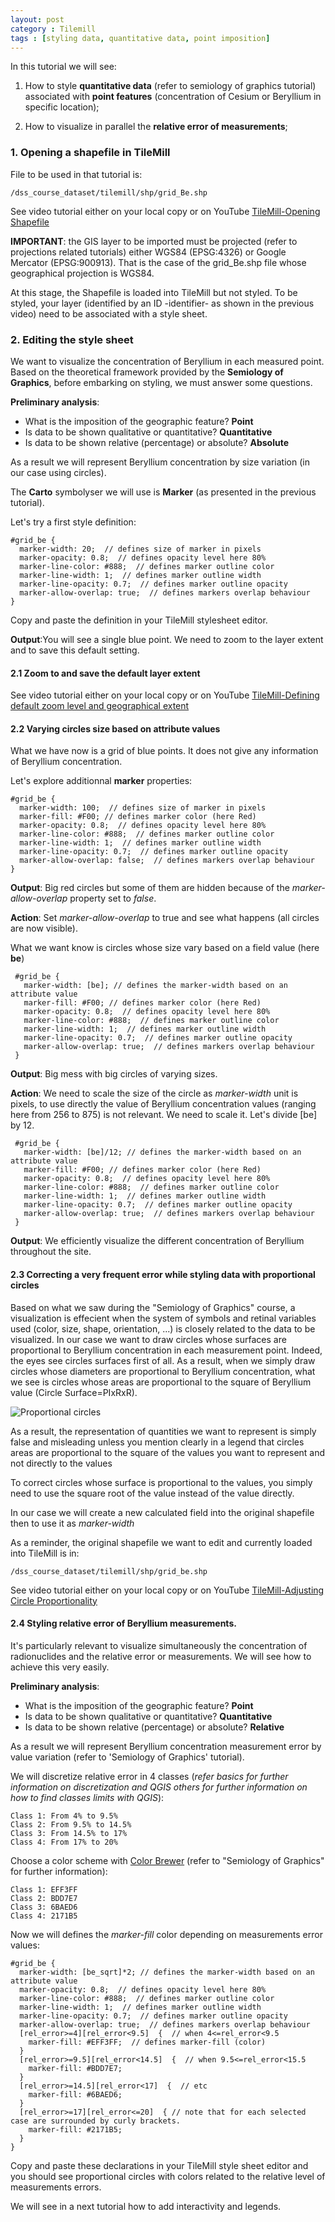 ```yaml
---
layout: post
category : Tilemill
tags : [styling data, quantitative data, point imposition]
---
```



In this tutorial we will see:

1. How to style **quantitative data** (refer to semiology of graphics tutorial) associated with **point features** (concentration of Cesium or Beryllium in specific location);

2. How to visualize in parallel the **relative error of measurements**;

### 1.  Opening a shapefile in TileMill

File to be used in that tutorial is:

    /dss_course_dataset/tilemill/shp/grid_Be.shp

See video tutorial either on your local copy or on YouTube [TileMill-Opening Shapefile](http://www.youtube.com/watch?feature=player_detailpage&v=hjQ-FfEcj_Y)

**IMPORTANT**: the GIS layer to be imported must be projected (refer to projections related tutorials) either WGS84 (EPSG:4326) or Google Mercator (EPSG:900913). That is the case of the grid_Be.shp file whose geographical projection is WGS84.

At this stage, the Shapefile is loaded into TileMill but not styled. To be styled, your layer (identified by an ID -identifier- as shown in the previous video) need to be associated with a style sheet.

### 2. Editing the style sheet

We want to visualize the concentration of Beryllium in each measured point. Based on the theoretical framework provided by the **Semiology of Graphics**, before embarking on styling, we must answer some questions. 

**Preliminary analysis**: 

* What is the imposition of the geographic feature? **Point**
* Is data to be shown qualitative or quantitative? **Quantitative**
* Is data to be shown relative (percentage) or absolute? **Absolute**

As a result we will represent Beryllium concentration by size variation (in our case using circles).

The **Carto** symbolyser we will use is **Marker** (as presented in the previous tutorial).

Let's try a first style definition:

    #grid_be {
      marker-width: 20;  // defines size of marker in pixels
      marker-opacity: 0.8;  // defines opacity level here 80%
      marker-line-color: #888;  // defines marker outline color
      marker-line-width: 1;  // defines marker outline width
      marker-line-opacity: 0.7;  // defines marker outline opacity
      marker-allow-overlap: true;  // defines markers overlap behaviour
    }

Copy and paste the definition in your TileMill stylesheet editor.

**Output**:You will see a single blue point. We need to zoom to the layer extent and to save this default setting.

####  2.1 Zoom to and save the default layer extent

See video tutorial either on your local copy or on YouTube [TileMill-Defining default zoom level and geographical extent](http://www.youtube.com/watch?feature=player_detailpage&v=dYhGhkIinig)

#### 2.2 Varying circles size based on attribute values

What we have now is a grid of blue points. It does not give any information of Beryllium concentration.

Let's explore additionnal **marker** properties:

    #grid_be {
      marker-width: 100;  // defines size of marker in pixels
      marker-fill: #F00; // defines marker color (here Red)
      marker-opacity: 0.8;  // defines opacity level here 80%
      marker-line-color: #888;  // defines marker outline color
      marker-line-width: 1;  // defines marker outline width
      marker-line-opacity: 0.7;  // defines marker outline opacity
      marker-allow-overlap: false;  // defines markers overlap behaviour
    }

**Output**: Big red circles but some of them are hidden because of the *marker-allow-overlap* property set to *false*.

**Action**: Set *marker-allow-overlap* to true and see what happens (all circles are now visible).

What we want know is circles whose size vary based on a field value (here **be**)

     #grid_be {
       marker-width: [be]; // defines the marker-width based on an attribute value
       marker-fill: #F00; // defines marker color (here Red)
       marker-opacity: 0.8;  // defines opacity level here 80%
       marker-line-color: #888;  // defines marker outline color
       marker-line-width: 1;  // defines marker outline width
       marker-line-opacity: 0.7;  // defines marker outline opacity
       marker-allow-overlap: true;  // defines markers overlap behaviour
     }

**Output**: Big mess with big circles of varying sizes.
 
**Action**: We need to scale the size of the circle as *marker-width* unit is pixels, to use directly the value of Beryllium concentration values (ranging here from 256 to 875) is not relevant. We need to scale it. Let's divide [be] by 12.

     #grid_be {
       marker-width: [be]/12; // defines the marker-width based on an attribute value
       marker-fill: #F00; // defines marker color (here Red)
       marker-opacity: 0.8;  // defines opacity level here 80%
       marker-line-color: #888;  // defines marker outline color
       marker-line-width: 1;  // defines marker outline width
       marker-line-opacity: 0.7;  // defines marker outline opacity
       marker-allow-overlap: true;  // defines markers overlap behaviour
     }

**Output**: We efficiently visualize the different concentration of Beryllium throughout the site. 

#### 2.3 Correcting a very frequent error while styling data with proportional circles

Based on what we saw during the "Semiology of Graphics" course, a visualization is effecient when the system of symbols and retinal variables used (color, size, shape, orientation, ...) is closely related to the data to be visualized. In our case we want to draw circles whose surfaces are proportional to Beryllium concentration in each measurement point. Indeed, the eyes see circles surfaces first of all. As a result, when we simply draw circles whose diameters are proportional to Beryllium concentration, what we see is circles whose areas are proportional to the square of Beryllium value (Circle Surface=PIxRxR). 

![Proportional circles](http://dl.dropbox.com/u/108352435/course_images/Carto/proportional_circles.png)

As a result, the representation of quantities we want to represent is simply false and misleading unless you mention clearly in a legend that circles areas are proportional to the square of the values you want to represent and not directly to the values 

To correct circles whose surface is proportional to the values, you simply need to use the square root of the value instead of the value directly.

In our case we will create a new calculated field into the original shapefile then to use it as *marker-width*
 
As a reminder, the original shapefile we want to edit and currently loaded into TileMill is in:

    /dss_course_dataset/tilemill/shp/grid_be.shp


See video tutorial either on your local copy or on YouTube [TileMill-Adjusting Circle Proportionality](http://www.youtube.com/watch?feature=player_detailpage&v=o7CVh7gM1RY)

#### 2.4 Styling relative error of Beryllium measurements.

It's particularly relevant to visualize simultaneously the concentration of radionuclides and the relative error or measurements. We will see how to achieve this very easily.

**Preliminary analysis**: 

* What is the imposition of the geographic feature? **Point**
* Is data to be shown qualitative or quantitative? **Quantitative**
* Is data to be shown relative (percentage) or absolute? **Relative**

As a result we will represent Beryllium concentration measurement error by value variation (refer to 'Semiology of Graphics' tutorial).

We will discretize relative error in 4 classes (*refer basics for further information on discretization and QGIS others for further information on how to find classes limits with QGIS*):

    Class 1: From 4% to 9.5% 
    Class 2: From 9.5% to 14.5%
    Class 3: From 14.5% to 17%
    Class 4: From 17% to 20%

Choose a color scheme with [Color Brewer](http://colorbrewer2.org/) (refer to "Semiology of Graphics" for further information):

    Class 1: EFF3FF
    Class 2: BDD7E7
    Class 3: 6BAED6
    Class 4: 2171B5

Now we will defines the *marker-fill* color depending on measurements error values:

    #grid_be {
      marker-width: [be_sqrt]*2; // defines the marker-width based on an attribute value
      marker-opacity: 0.8;  // defines opacity level here 80%
      marker-line-color: #888;  // defines marker outline color
      marker-line-width: 1;  // defines marker outline width
      marker-line-opacity: 0.7;  // defines marker outline opacity
      marker-allow-overlap: true;  // defines markers overlap behaviour
      [rel_error>=4][rel_error<9.5]  {  // when 4<=rel_error<9.5
        marker-fill: #EFF3FF;  // defines marker-fill (color)
      }  
      [rel_error>=9.5][rel_error<14.5]  {  // when 9.5<=rel_error<15.5
        marker-fill: #BDD7E7;
      }
      [rel_error>=14.5][rel_error<17]  {  // etc
        marker-fill: #6BAED6;
      }
      [rel_error>=17][rel_error<=20]  { // note that for each selected case are surrounded by curly brackets.
        marker-fill: #2171B5;
      }
    }

Copy and paste these declarations in your TileMill style sheet editor and you should see proportional circles with colors related to the relative level of measurements errors.   

We will see in a next tutorial how to add interactivity and legends.


